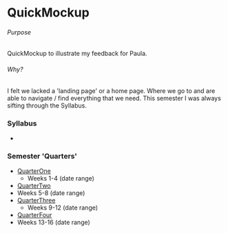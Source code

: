 # QuickMockup

###### Purpose
QuickMockup to illustrate my feedback for Paula.

###### Why?
I felt we lacked a 'landing page' or a home page. Where we go to and are able to navigate / find everything that we need. This semester I was always sifting through the Syllabus.

### Syllabus
* 

### Semester 'Quarters'
* [QuarterOne]()
  * Weeks 1-4 (date range)
* [QuarterTwo]()
 * Weeks 5-8 (date range)
* [QuarterThree]()
  * Weeks 9-12 (date range)
* [QuarterFour]()
 * Weeks 13-16 (date range)


